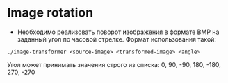 # Image rotation


- Необходимо реализовать поворот изображения в формате BMP на заданный угол по 
  часовой стрелке. Формат использования такой:

```
./image-transformer <source-image> <transformed-image> <angle>
```

Угол может принимать значения строго из списка: 0, 90, -90, 180, -180, 270, -270

